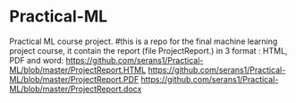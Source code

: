 # Practical-ML
Practical ML course project. 
#this is a repo for the final machine learning project course, it contain the report (file ProjectReport.<format>) in 3 format : HTML, PDF and word:
https://github.com/serans1/Practical-ML/blob/master/ProjectReport.HTML
https://github.com/serans1/Practical-ML/blob/master/ProjectReport.PDF
https://github.com/serans1/Practical-ML/blob/master/ProjectReport.docx
